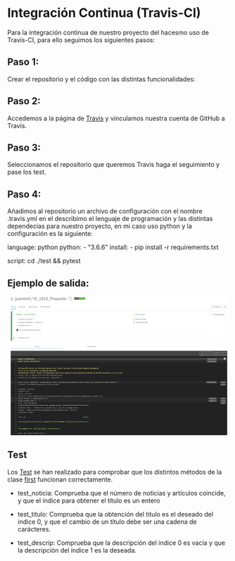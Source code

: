 # Integración  Continua (Travis-CI)

Para la integración continua de nuestro proyecto del hacesmo uso de Travis-CI,
para ello seguimos los siguientes pasos:

## Paso 1:
Crear el repositorio y el código con las distintas funcionalidades:

## Paso 2:
Accedemos a la página de [Travis](https://travis-ci.org) y vinculamos nuestra cuenta de GitHub a Travis.

## Paso 3:
Seleccionamos el repositorio que queremos Travis haga el seguimiento y pase los test.

## Paso 4:

Añadimos al repositorio un archivo de configuración con el nombre .travis.yml en el describimo el lenguaje de programación y las distintas dependecias para nuestro proyecto, en mi caso uso python y la configuración es la siguiente:


language: python
python:
	- "3.6.6"
install:
	- pip install -r requirements.txt

script: cd ./test && pytest
	
## Ejemplo de salida:
![travis.png](https://github.com/juaneml/IV_1819_Proyecto/blob/master/doc/travis.png)

## Test
Los [Test](https://github.com/juaneml/IV_1819_Proyecto/blob/master/test/test_.py) se han realizado para comprobar que los distintos métodos de la clase [first](https://github.com/juaneml/IV_1819_Proyecto/blob/master/src/first.py) funcionan correctamente.

* test_noticia: Comprueba que el número de noticias y artículos coincide, y que el índice para obtener el título es un entero

* test_titulo: Comprueba que la obtención del titulo es el deseado del indice 0, y que el cambio de un título debe ser una cadena de carácteres.

* test_descrip: Comprueba que la descripción del índice 0 es vacía y que la descripción del índice 1 es la deseada.